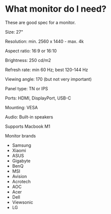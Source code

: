 # What monitor do I need?

These are good spec for a monitor.

Size: 27"

Resolution: min. 2560 x 1440 - max. 4k

Aspect ratio: 16:9 or 16:10

Brightness: 250 cd/m2

Refresh rate: min 60 Hz; best 120-144 Hz

Viewing angle: 170 (but not very important)

Panel type: TN or IPS

Ports: HDMI, DisplayPort, USB-C

Mounting: VESA

Audio: Built-in speakers

Supports Macbook M1

Monitor brands

- Samsung
- Xiaomi
- ASUS
- Gigabyte
- BenQ
- MSI
- Avision
- Acrotech
- AOC
- Acer
- Dell
- Viewsonic
- LG

